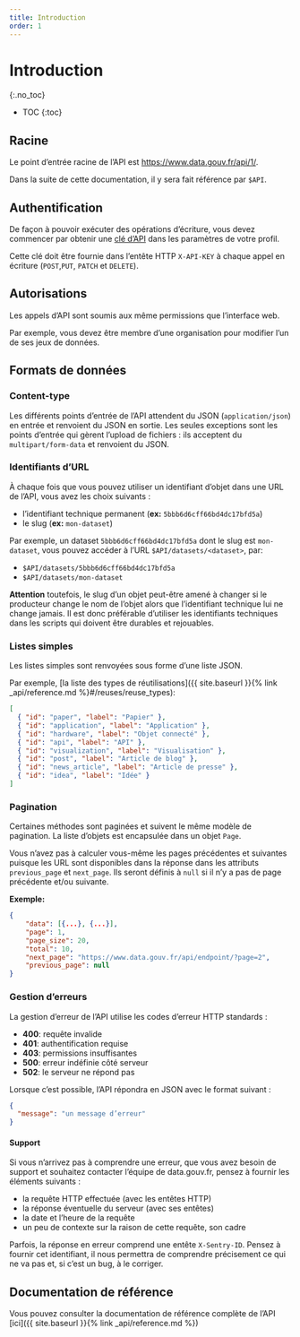 ```yaml
---
title: Introduction
order: 1
---
```


# Introduction

{:.no_toc}
- TOC
{:toc}

## Racine

Le point d’entrée racine de l’API est <https://www.data.gouv.fr/api/1/>.

Dans la suite de cette documentation, il y sera fait référence par `$API`.

## Authentification

De façon à pouvoir exécuter des opérations d’écriture, vous devez commencer par obtenir une [clé d’API](https://www.data.gouv.fr/fr/admin/me/#apikey) dans les paramètres de votre profil.

Cette clé doit être fournie dans l’entête HTTP `X-API-KEY` à chaque appel en écriture (`POST`,`PUT`, `PATCH` et `DELETE`).

## Autorisations

Les appels d’API sont soumis aux même permissions que l’interface web.

Par exemple, vous devez être membre d’une organisation pour modifier l’un de ses jeux de données.

## Formats de données

### Content-type

Les différents points d’entrée de l’API attendent du JSON (`application/json`) en entrée et renvoient du JSON en sortie. Les seules exceptions sont les points d’entrée qui gèrent l’upload de fichiers : ils acceptent du `multipart/form-data` et renvoient du JSON.

### Identifiants d’URL

À chaque fois que vous pouvez utiliser un identifiant d’objet dans une URL de l’API, vous avez les choix suivants :

- l’identifiant technique permanent (**ex:** `5bbb6d6cff66bd4dc17bfd5a`)
- le slug (**ex:** `mon-dataset`)

Par exemple, un dataset `5bbb6d6cff66bd4dc17bfd5a` dont le slug est `mon-dataset`, vous pouvez accéder à l’URL `$API/datasets/<dataset>`, par:

- `$API/datasets/5bbb6d6cff66bd4dc17bfd5a`
- `$API/datasets/mon-dataset`

**Attention** toutefois, le slug d’un objet peut-être amené à changer si le producteur change le nom de l’objet alors que l’identifiant technique lui ne change jamais. Il est donc préférable d’utiliser les identifiants techniques dans les scripts qui doivent être durables et rejouables.

### Listes simples

Les listes simples sont renvoyées sous forme d’une liste JSON.

Par exemple, [la liste des types de réutilisations]({{ site.baseurl }}{% link _api/reference.md %}#/reuses/reuse_types):

```json
[
  { "id": "paper", "label": "Papier" },
  { "id": "application", "label": "Application" },
  { "id": "hardware", "label": "Objet connecté" },
  { "id": "api", "label": "API" },
  { "id": "visualization", "label": "Visualisation" },
  { "id": "post", "label": "Article de blog" },
  { "id": "news_article", "label": "Article de presse" },
  { "id": "idea", "label": "Idée" }
]
```

### Pagination

Certaines méthodes sont paginées et suivent le même modèle de pagination. La liste d’objets est encapsulée dans un objet `Page`.

Vous n’avez pas à calculer vous-même les pages précédentes et suivantes puisque les URL sont disponibles dans la réponse dans les attributs `previous_page` et `next_page`. Ils seront définis à `null` si il n’y a pas de page précédente et/ou suivante.

**Exemple:**

```json
{
    "data": [{...}, {...}],
    "page": 1,
    "page_size": 20,
    "total": 10,
    "next_page": "https://www.data.gouv.fr/api/endpoint/?page=2",
    "previous_page": null
}
```

### Gestion d’erreurs

La gestion d’erreur de l’API utilise les codes d’erreur HTTP standards :

- **400**: requête invalide
- **401**: authentification requise
- **403**: permissions insuffisantes
- **500**: erreur indéfinie côté serveur
- **502**: le serveur ne répond pas

Lorsque c’est possible, l’API répondra en JSON avec le format suivant :

```json
{
  "message": "un message d’erreur"
}
```

#### Support

Si vous n’arrivez pas à comprendre une erreur, que vous avez besoin de support et souhaitez contacter l’équipe de data.gouv.fr, pensez à fournir les éléments suivants :

- la requête HTTP effectuée (avec les entêtes HTTP)
- la réponse éventuelle du serveur (avec ses entêtes)
- la date et l’heure de la requête
- un peu de contexte sur la raison de cette requête, son cadre

Parfois, la réponse en erreur comprend une entête `X-Sentry-ID`. Pensez à fournir cet identifiant, il nous permettra de comprendre précisement ce qui ne va pas et, si c’est un bug, à le corriger.

## Documentation de référence

Vous pouvez consulter la documentation de référence complète de l’API [ici]({{ site.baseurl }}{% link _api/reference.md %})

